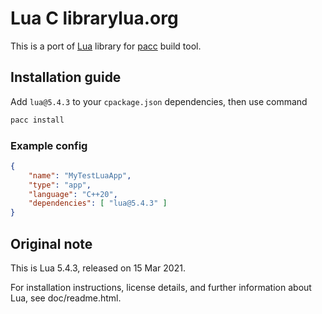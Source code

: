 # Lua C librarylua.org

This is a port of [Lua](https://lua.org) library for [pacc](https://github.com/PoetaKodu/pacc) build tool.

## Installation guide

Add `lua@5.4.3` to your `cpackage.json` dependencies,
then use command

```bash
pacc install
```

### Example config

```json
{
	"name": "MyTestLuaApp",
	"type": "app",
	"language": "C++20",
	"dependencies": [ "lua@5.4.3" ]
}
```

## Original note

This is Lua 5.4.3, released on 15 Mar 2021.

For installation instructions, license details, and
further information about Lua, see doc/readme.html.

